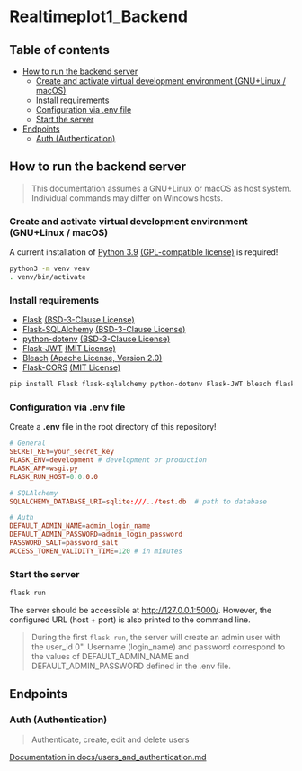 # Realtimeplot1_Backend <!-- omit in toc -->

## Table of contents <!-- omit in toc -->
- [How to run the backend server](#how-to-run-the-backend-server)
  - [Create and activate virtual development environment (GNU+Linux / macOS)](#create-and-activate-virtual-development-environment-gnulinux--macos)
  - [Install requirements](#install-requirements)
  - [Configuration via .env file](#configuration-via-env-file)
  - [Start the server](#start-the-server)
- [Endpoints](#endpoints)
  - [Auth (Authentication)](#auth-authentication)

## How to run the backend server

> This documentation assumes a GNU+Linux or macOS as host system. Individual commands may differ on Windows hosts.

### Create and activate virtual development environment (GNU+Linux / macOS)

A current installation of [Python 3.9](https://www.python.org/) [(GPL-compatible license)](https://docs.python.org/3/license.html) is required!

```bash
python3 -m venv venv
. venv/bin/activate
```

### Install requirements

- [Flask](https://github.com/pallets/flask/) [(BSD-3-Clause License)](https://github.com/pallets/flask/blob/main/LICENSE.rst)
- [Flask-SQLAlchemy](https://github.com/pallets/flask-sqlalchemy/) [(BSD-3-Clause License)](https://github.com/pallets/flask-sqlalchemy/blob/main/LICENSE.rst)
- [python-dotenv](https://github.com/theskumar/python-dotenv) [(BSD-3-Clause License)](https://github.com/theskumar/python-dotenv/blob/master/LICENSE)
- [Flask-JWT](https://github.com/mattupstate/flask-jwt) [(MIT License)](https://github.com/mattupstate/flask-jwt/blob/master/LICENSE)
- [Bleach](https://github.com/mozilla/bleach) [(Apache License, Version 2.0)](https://github.com/mozilla/bleach/blob/main/LICENSE)
- [Flask-CORS](https://github.com/corydolphin/flask-cors) [(MIT License)](https://github.com/corydolphin/flask-cors/blob/master/LICENSE)

```bash
pip install Flask flask-sqlalchemy python-dotenv Flask-JWT bleach flask-cors arvpyf
```

### Configuration via .env file

Create a **.env** file in the root directory of this repository!

```conf
# General
SECRET_KEY=your_secret_key
FLASK_ENV=development # development or production
FLASK_APP=wsgi.py
FLASK_RUN_HOST=0.0.0.0

# SQLAlchemy
SQLALCHEMY_DATABASE_URI=sqlite:///../test.db  # path to database

# Auth
DEFAULT_ADMIN_NAME=admin_login_name
DEFAULT_ADMIN_PASSWORD=admin_login_password
PASSWORD_SALT=password_salt
ACCESS_TOKEN_VALIDITY_TIME=120 # in minutes
```

### Start the server

```bash
flask run
```

The server should be accessible at http://127.0.0.1:5000/.
However, the configured URL (host + port) is also printed to the command line.

> During the first `flask run`, the server will create an admin user with the user_id 0". Username (login_name) and password correspond to the values of DEFAULT_ADMIN_NAME and DEFAULT_ADMIN_PASSWORD defined in the .env file.

## Endpoints

### Auth (Authentication)

> Authenticate, create, edit and delete users

[Documentation in docs/users_and_authentication.md](docs/users_and_authentication.md)